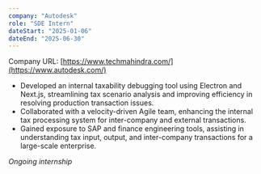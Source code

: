 ```yaml
---
company: "Autodesk"
role: "SDE Intern"
dateStart: "2025-01-06"
dateEnd: "2025-06-30"
---
```


Company URL: [https://www.techmahindra.com/](https://www.autodesk.com/)

- Developed an internal taxability debugging tool using Electron and Next.js, streamlining tax scenario analysis and improving efficiency in resolving production transaction issues.
- Collaborated with a velocity-driven Agile team, enhancing the internal tax processing system for inter-company and external transactions.
- Gained exposure to SAP and finance engineering tools, assisting in understanding tax input, output, and inter-company transactions for a large-scale enterprise.

*Ongoing internship*

